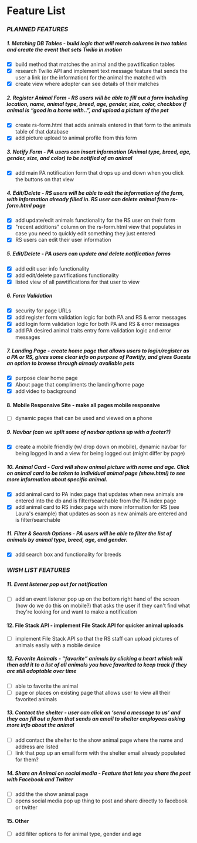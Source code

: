 # Feature List

### *PLANNED FEATURES*
##### 1. Matching DB Tables - build logic that will match columns in two tables and create the event that sets Twilio in motion
- [X] build method that matches the animal and the pawtification tables
- [X] research Twilio API and implement text message feature that sends the user a link (or the information) for the animal the matched with
- [X] create view where adopter can see details of their matches
##### 2. Register Animal Form - RS users will be able to fill out a form including location, name, animal type, breed, age, gender, size, color, checkbox if animal is “good in a home with..”, and upload a picture of the pet
- [X] create rs-form.html that adds animals entered in that form to the animals table of that database
- [X] add picture upload to animal profile from this form
##### 3. Notify Form - PA users can insert information (Animal type, breed, age, gender, size, and color) to be notified of an animal
- [X] add main PA notification form that drops up and down when you click the buttons on that view
##### 4. Edit/Delete - RS users will be able to edit the information of the form, with information already filled in. RS user can delete animal from rs-form.html page
- [X] add update/edit animals functionality for the RS user on their form
- [X] "recent additions" column on the rs-form.html view that populates in case you need to quickly edit something they just entered
- [X] RS users can edit their user information
##### 5. Edit/Delete - PA users can update and delete notification forms 
- [X] add edit user info functionality
- [X] add edit/delete pawtifications functionality
- [X] listed view of all pawtifications for that user to view
##### 6. Form Validation
- [X] security for page URLs
- [X] add register form validation logic for both PA and RS & error messages
- [X] add login form validation logic for both PA and RS & error messages
- [X] add PA desired animal traits entry form validation logic and error messages
##### 7. Landing Page - create home page that allows users to login/register as a PA or RS, gives some clear info on purpose of Pawtify, and gives Guests an option to browse through already available pets
- [X] purpose clear home page
- [X] About page that compliments the landing/home page
- [X] add video to background
#### 8. Mobile Responsive Site - make all pages mobile responsive
- [ ] dynamic pages that can be used and viewed on a phone
##### 9. Navbar (can we split some of navbar options up with a footer?)
- [X] create a mobile friendly (w/ drop down on mobile), dynamic navbar for being logged in and a view for being logged out (might differ by page)
##### 10. Animal Card - Card will show animal picture with name and age. Click on animal card to be taken to individual animal page (show.html) to see more information about specific animal.
- [X] add animal card to PA index page that updates when new animals are entered into the db and is filter/searchable from the PA index page
- [X] add animal card to RS index page with more information for RS (see Laura's example) that updates as soon as new animals are entered and is filter/searchable
##### 11. Filter & Search Options - PA users will be able to filter the list of animals by animal type, breed, age, and gender.
- [X] add search box and functionality for breeds
 
### *WISH LIST FEATURES*
##### 11. Event listener pop out for notification
- [ ] add an event listener pop up on the bottom right hand of the screen (how do we do this on mobile?) that asks the user if they can't find what they're looking for and want to make a notification
#### 12. File Stack API - implement File Stack API for quicker animal uploads
- [ ] implement File Stack API so that the RS staff can upload pictures of animals easily with a mobile device
##### 12. Favorite Animals - “favorite” animals by clicking a heart which will then add it to a list of all animals you have favorited to keep track if they are still adoptable over time
- [ ] able to favorite the animal
- [ ] page or places on existing page that allows user to view all their favorited animals
##### 13. Contact the shelter - user can click on ‘send a message to us’ and they can fill out a form that sends an email to shelter employees asking more info about the animal
- [ ] add contact the shelter to the show animal page where the name and address are listed 
- [ ] link that pop up an email form with the shelter email already populated for them?
##### 14. Share an Animal on social media - Feature that lets you share the post with Facebook and Twitter
- [ ] add the the show animal page
- [ ] opens social media pop up thing to post and share directly to facebook or twitter
#### 15. Other
- [ ] add filter options to for animal type, gender and age